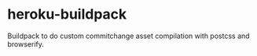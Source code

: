 # heroku-buildpack

Buildpack to do custom commitchange asset compilation with postcss and browserify.
